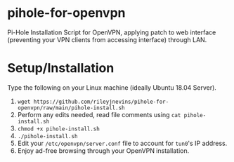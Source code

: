 # pihole-for-openvpn
Pi-Hole Installation Script for OpenVPN, applying patch to web interface (preventing your VPN clients from accessing interface) through LAN.

# Setup/Installation
Type the following on your Linux machine (ideally Ubuntu 18.04 Server).
1. `wget https://github.com/rileyjnevins/pihole-for-openvpn/raw/main/pihole-install.sh`
2. Perform any edits needed, read file comments using `cat pihole-install.sh`
3. `chmod +x pihole-install.sh`
4. `./pihole-install.sh`
5. Edit your `/etc/openvpn/server.conf` file to account for `tun0`'s IP address.
6. Enjoy ad-free browsing through your OpenVPN installation.
